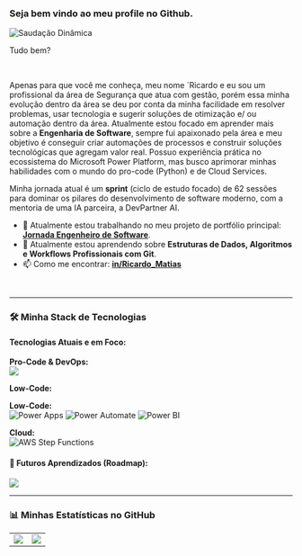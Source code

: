 ### Seja bem vindo ao meu profile no Github.
![Saudação Dinâmica](https://awesome-github-profile-readme-dynamodb.vercel.app/api/v1/greet?name=Ricardo&timezone=America/Sao_Paulo)

Tudo bem? 

<br>

Apenas para que você me conheça, meu nome ´Ricardo e eu sou um profissional da área de Segurança que atua com gestão, porém essa minha evolução dentro da área se deu por conta da minha facilidade em  resolver problemas, usar tecnologia e sugerir soluções de otimização e/ ou automação dentro da área. Atualmente estou focado em aprender mais sobre a **Engenharia de Software**, sempre fui apaixonado pela área e meu objetivo é conseguir criar automações de processos e construir soluções tecnológicas que agregam valor real. Possuo experiência prática no ecossistema do Microsoft Power Platform, mas busco aprimorar minhas habilidades com o mundo do pro-code (Python) e de Cloud Services.

Minha jornada atual é um **sprint** (ciclo de estudo focado) de 62 sessões para dominar os pilares do desenvolvimento de software moderno, com a mentoria de uma IA parceira, a DevPartner AI.

- 🔭 Atualmente estou trabalhando no meu projeto de portfólio principal: **[Jornada Engenheiro de Software](https://github.com/Ricardo-Andrade938/Jornada_Engenheiro_de_Software)**.
- 🌱 Atualmente estou aprendendo sobre **Estruturas de Dados, Algoritmos e Workflows Profissionais com Git**.
- 📫 Como me encontrar: **[in/Ricardo_Matias](www.linkedin.com/in/ricardo-matias-de-andrade-854409224)**

<br>

---

### 🛠️ Minha Stack de Tecnologias

#### Tecnologias Atuais e em Foco:
<p align="left">
  <strong>Pro-Code & DevOps:</strong><br>
  <a href="https://skillicons.dev">
    <img src="https://skillicons.dev/icons?i=python,fastapi,postgresql,git,github,vscode,pytest" />
  </a>
</p>
<p align="left">
  <strong>Low-Code:</strong><br>
 <p align="left">
  <strong>Low-Code:</strong><br>
  <img src="https://img.shields.io/badge/Power%20Apps-742774?style=for-the-badge&logo=powerapps&logoColor=white" alt="Power Apps" />
  <img src="https://img.shields.io/badge/Power%20Automate-0066FF?style=for-the-badge&logo=powerautomate&logoColor=white" alt="Power Automate" />
  <img src="https://img.shields.io/badge/Power%20BI-F2C811?style=for-the-badge&logo=powerbi&logoColor=black" alt="Power BI" />
</p>
<p align="left">
  <strong>Cloud:</strong><br>
  <img src="https://img.shields.io/badge/AWS%20Step%20Functions-9442ff?style=for-the-badge&logo=AWS-Step-Functions&logoColor=white" alt="AWS Step Functions" />
</p>

#### 🔮 Futuros Aprendizados (Roadmap):
<p align="left">
  <a href="https://skillicons.dev">
    <img src="https://skillicons.dev/icons?i=docker,terraform,gcp,aws,vue,js,html,css" />
  </a>
</p>

---

### 📊 Minhas Estatísticas no GitHub

<table align="center">
  <tr>
    <td align="center">
      <a href="https://github.com/Ricardo-Andrade938">
        <img src="https://github-readme-stats.vercel.app/api?username=Ricardo-Andrade938&show_icons=true&theme=dracula&include_all_commits=true&count_private=true" />
      </a>
    </td>
    <td align="center">
      <a href="https://github.com/Ricardo-Andrade938">
        <img src="https://github-readme-stats.vercel.app/api/top-langs/?username=Ricardo-Andrade938&layout=compact&langs_count=7&theme=dracula" />
      </a>
    </td>
  </tr>
</table>
